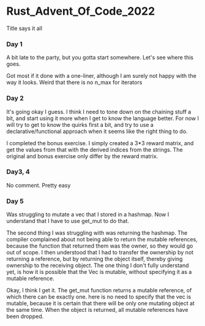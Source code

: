 # Rust_Advent_Of_Code_2022
Title says it all


### Day 1 
A bit late to the party, but you gotta start somewhere. Let's see where this goes.

Got most if it done with a one-liner, although I am surely not happy with the way it looks. Weird that there is no n_max for iterators

### Day 2
It's going okay I guess. I think I need to tone down on the chaining stuff a bit, and start using it more when I get to know the language better. For now I will try to get to know the quirks first a bit, and try to use a declarative/functional approach when it seems like the right thing to do.  

I completed the bonus exercise. I simply created a 3*3 reward matrix, and get the values from that with the derived indices from the strings. The original and bonus exercise only differ by the reward matrix.

### Day3, 4 
No comment. Pretty easy

### Day 5
Was struggling to mutate a vec that I stored in a hashmap. Now I understand that I have to use get_mut to do that.

The second thing I was struggling with was returning the hashmap. The compiler complained about not being able to return the mutable references, because the function that returned them was the owner, so they would go out of scope. I then understood that I had to transfer the ownership by not returning a reference, but by returning the object itself, thereby giving ownership to the receiving object. The one thing I don't fully understand yet, is how it is possible that the Vec is mutable, without specifying it as a mutable reference.

Okay, I think I get it. The get_mut function returns a mutable reference, of which there can be exactly one. here is no need to specify that the vec is mutable, because it is certain that there will be only one mutating object at the same time. When the object is returned, all mutable references have been dropped.

